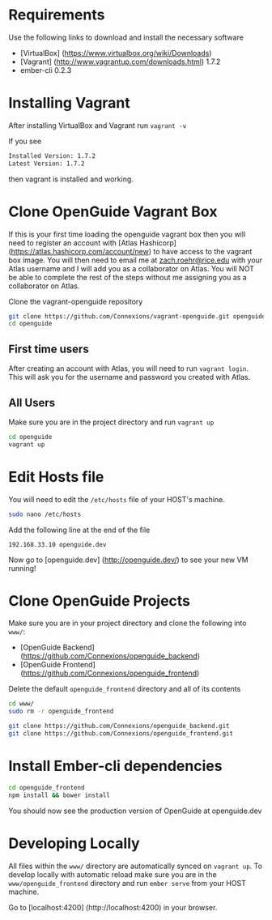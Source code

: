 # Requirements
Use the following links to download and install the necessary software
* [VirtualBox] (https://www.virtualbox.org/wiki/Downloads)
* [Vagrant] (http://www.vagrantup.com/downloads.html) 1.7.2
* ember-cli 0.2.3

# Installing Vagrant
After installing VirtualBox and Vagrant run ``vagrant -v``

If you see

```sh
Installed Version: 1.7.2
Latest Version: 1.7.2
```

then vagrant is installed and working.

# Clone OpenGuide Vagrant Box
If this is your first time loading the openguide vagrant box then you will need to register an account with [Atlas Hashicorp] (https://atlas.hashicorp.com/account/new) to have access to the vagrant box image. You will then need to email me at zach.roehr@rice.edu with your Atlas username and I will add you as a collaborator on Atlas. You will NOT be able to complete the rest of the steps without me assigning you as a collaborator on Atlas.

Clone the vagrant-openguide repository
```sh
git clone https://github.com/Connexions/vagrant-openguide.git openguide
cd openguide
```
## First time users
After creating an account with Atlas, you will need to run ``vagrant login``.
This will ask you for the username and password you created with Atlas.

## All Users
Make sure you are in the project directory and run ``vagrant up``
```sh
cd openguide
vagrant up
```
# Edit Hosts file
You will need to edit the ``/etc/hosts`` file of your HOST's machine.
```sh
sudo nano /etc/hosts
```
Add the following line at the end of the file
```
192.168.33.10 openguide.dev
```
Now go to [openguide.dev] (http://openguide.dev/) to see your new VM running!

# Clone OpenGuide Projects
Make sure you are in your project directory and clone the following into ``www/``:
* [OpenGuide Backend] (https://github.com/Connexions/openguide_backend)
* [OpenGuide Frontend] (https://github.com/Connexions/openguide_frontend)

Delete the default ``openguide_frontend`` directory and all of its contents
```sh
cd www/
sudo rm -r openguide_frontend
```
```sh
git clone https://github.com/Connexions/openguide_backend.git
git clone https://github.com/Connexions/openguide_frontend.git
```
# Install Ember-cli dependencies
```sh
cd openguide_frontend
npm install && bower install
```
You should now see the production version of OpenGuide at openguide.dev

# Developing Locally
All files within the ``www/`` directory are automatically synced on ``vagrant up``.
To develop locally with automatic reload make sure you are in the ``www/openguide_frontend`` directory and run ``ember serve`` from your HOST machine.

Go to [localhost:4200] (http://localhost:4200) in your browser.
